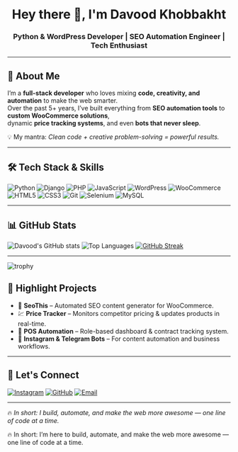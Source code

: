 

<!-- Banner or Intro -->
<h1 align="center">Hey there 👋, I'm Davood Khobbakht</h1>
<h3 align="center">Python & WordPress Developer | SEO Automation Engineer | Tech Enthusiast</h3>

---

## 🚀 About Me  
I’m a **full-stack developer** who loves mixing **code, creativity, and automation** to make the web smarter.  
Over the past 5+ years, I’ve built everything from **SEO automation tools** to **custom WooCommerce solutions**,  
dynamic **price tracking systems**, and even **bots that never sleep**.

💡 My mantra: *Clean code + creative problem-solving = powerful results.*  

---

## 🛠 Tech Stack & Skills  

![Python](https://img.shields.io/badge/Python-3776AB?style=for-the-badge&logo=python&logoColor=white)
![Django](https://img.shields.io/badge/Django-092E20?style=for-the-badge&logo=django&logoColor=white)
![PHP](https://img.shields.io/badge/PHP-777BB4?style=for-the-badge&logo=php&logoColor=white)
![JavaScript](https://img.shields.io/badge/JavaScript-F7DF1E?style=for-the-badge&logo=javascript&logoColor=black)
![WordPress](https://img.shields.io/badge/WordPress-21759B?style=for-the-badge&logo=wordpress&logoColor=white)
![WooCommerce](https://img.shields.io/badge/WooCommerce-96588A?style=for-the-badge&logo=woocommerce&logoColor=white)
![HTML5](https://img.shields.io/badge/HTML5-E34F26?style=for-the-badge&logo=html5&logoColor=white)
![CSS3](https://img.shields.io/badge/CSS3-1572B6?style=for-the-badge&logo=css3&logoColor=white)
![Git](https://img.shields.io/badge/Git-F05032?style=for-the-badge&logo=git&logoColor=white)
![Selenium](https://img.shields.io/badge/Selenium-43B02A?style=for-the-badge&logo=selenium&logoColor=white)
![MySQL](https://img.shields.io/badge/MySQL-4479A1?style=for-the-badge&logo=mysql&logoColor=white)

---

## 📊 GitHub Stats  

![Davood's GitHub stats](https://github-readme-stats.vercel.app/api?username=davoodkhobbakht&show_icons=true&theme=dark)
![Top Languages](https://github-readme-stats.vercel.app/api/top-langs/?username=davoodkhobbakht&layout=compact&theme=dark)
[![GitHub Streak](https://github-readme-streak-stats.herokuapp.com?user=davoodkhobbakht&theme=dark)](https://git.io/streak-stats)

---

![trophy](https://github-profile-trophy.vercel.app/?username=davoodkhobbakht&theme=onedark)

## 🌟 Highlight Projects
- 🛒 **SeoThis** – Automated SEO content generator for WooCommerce.  
- 💹 **Price Tracker** – Monitors competitor pricing & updates products in real-time.  
- 🔗 **POS Automation** – Role-based dashboard & contract tracking system.  
- 🤖 **Instagram & Telegram Bots** – For content automation and business workflows.  

---

## 💬 Let's Connect  

[![Instagram](https://img.shields.io/badge/Instagram-E4405F?style=for-the-badge&logo=instagram&logoColor=white)](https://instagram.com/davoodkhobbakht)
[![GitHub](https://img.shields.io/badge/GitHub-100000?style=for-the-badge&logo=github&logoColor=white)](https://github.com/davoodkhobbakht)
[![Email](https://img.shields.io/badge/Email-D14836?style=for-the-badge&logo=gmail&logoColor=white)](mailto:DavoodKhobbakht@gmail.com)

---

🔥 *In short: I build, automate, and make the web more awesome — one line of code at a time.*  


🔥 In short: I’m here to build, automate, and make the web more awesome — one line of code at a time.

